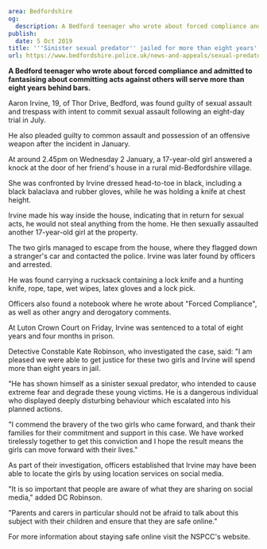 ```yaml
area: Bedfordshire
og:
  description: A Bedford teenager who wrote about forced compliance and admitted to fantasising about committing acts against others will serve more than eight years behind bars.
publish:
  date: 5 Oct 2019
title: '''Sinister sexual predator'' jailed for more than eight years'
url: https://www.bedfordshire.police.uk/news-and-appeals/sexual-predator-jailed-oct2019
```

**A Bedford teenager who wrote about forced compliance and admitted to fantasising about committing acts against others will serve more than eight years behind bars.**

Aaron Irvine, 19, of Thor Drive, Bedford, was found guilty of sexual assault and trespass with intent to commit sexual assault following an eight-day trial in July.

He also pleaded guilty to common assault and possession of an offensive weapon after the incident in January.

At around 2.45pm on Wednesday 2 January, a 17-year-old girl answered a knock at the door of her friend's house in a rural mid-Bedfordshire village.

She was confronted by Irvine dressed head-to-toe in black, including a black balaclava and rubber gloves, while he was holding a knife at chest height.

Irvine made his way inside the house, indicating that in return for sexual acts, he would not steal anything from the home. He then sexually assaulted another 17-year-old girl at the property.

The two girls managed to escape from the house, where they flagged down a stranger's car and contacted the police. Irvine was later found by officers and arrested.

He was found carrying a rucksack containing a lock knife and a hunting knife, rope, tape, wet wipes, latex gloves and a lock pick.

Officers also found a notebook where he wrote about "Forced Compliance", as well as other angry and derogatory comments.

At Luton Crown Court on Friday, Irvine was sentenced to a total of eight years and four months in prison.

Detective Constable Kate Robinson, who investigated the case, said: "I am pleased we were able to get justice for these two girls and Irvine will spend more than eight years in jail.

"He has shown himself as a sinister sexual predator, who intended to cause extreme fear and degrade these young victims. He is a dangerous individual who displayed deeply disturbing behaviour which escalated into his planned actions.

"I commend the bravery of the two girls who came forward, and thank their families for their commitment and support in this case. We have worked tirelessly together to get this conviction and I hope the result means the girls can move forward with their lives."

As part of their investigation, officers established that Irvine may have been able to locate the girls by using location services on social media.

"It is so important that people are aware of what they are sharing on social media," added DC Robinson.

"Parents and carers in particular should not be afraid to talk about this subject with their children and ensure that they are safe online."

For more information about staying safe online visit the NSPCC's website.
